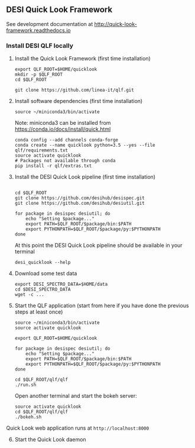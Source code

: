 ## DESI Quick Look Framework

See development documentation at http://quick-look-framework.readthedocs.io

### Install DESI QLF locally

1. Install the Quick Look Framework (first time installation)

    ```
    export QLF_ROOT=$HOME/quicklook
    mkdir -p $QLF_ROOT
    cd $QLF_ROOT
   
    git clone https://github.com/linea-it/qlf.git
    ```

2. Install software dependencies (first time installation)

    ```
    source ~/miniconda3/bin/activate
    ```
    
    Note: miniconda3 can be installed from https://conda.io/docs/install/quick.html
   
    ```
    conda config --add channels conda-forge
    conda create --name quicklook python=3.5 --yes --file qlf/requirements.txt
    source activate quicklook
    # Packages not available through conda
    pip install -r qlf/extras.txt
    ```

3. Install the DESI Quick Look pipeline (first time installation)

    ```
   
    cd $QLF_ROOT
    git clone https://github.com/desihub/desispec.git
    git clone https://github.com/desihub/desiutil.git
  
    for package in desispec desiutil; do
        echo "Setting $package..."
        export PATH=$QLF_ROOT/$package/bin:$PATH
        export PYTHONPATH=$QLF_ROOT/$package/py:$PYTHONPATH
    done
    ```
    
    At this point the DESI Quick Look pipeline should be available in your terminal
    
    ```
    desi_quicklook --help
    ```

4. Download some test data

    ```
    export DESI_SPECTRO_DATA=$HOME/data
    cd $DESI_SPECTRO_DATA
    wget -c ...

    ```
 

5. Start the QLF application (start from here if you have done the previous steps at least once)

    ```
    source ~/miniconda3/bin/activate
    source activate quicklook 
    
    export QLF_ROOT=$HOME/quicklook
    
    for package in desispec desiutil; do
        echo "Setting $package..."
        export PATH=$QLF_ROOT/$package/bin:$PATH
        export PYTHONPATH=$QLF_ROOT/$package/py:$PYTHONPATH
    done
    
    cd $QLF_ROOT/qlf/qlf
    ./run.sh
    ```
    
    Open another terminal and start the bokeh server:
    
    ```
    source activate quicklook 
    cd $QLF_ROOT/qlf/qlf
    ./bokeh.sh
    ```
    
Quick Look web application runs at `http://localhost:8000`


6. Start the Quick Look daemon


    <put command to start Quick Look daemon here>

